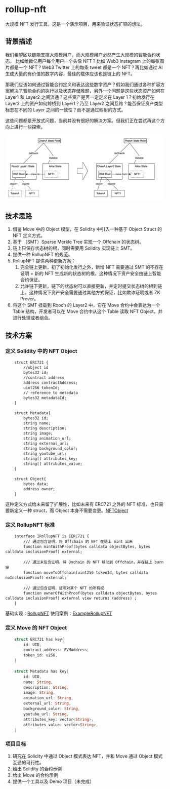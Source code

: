 # rollup-nft

大规模 NFT 发行工具。这是一个演示项目，用来验证状态扩容的想法。

## 背景描述

我们希望区块链能支撑大规模用户，而大规模用户必然产生大规模的智能合约状态。
比如给数亿用户每个用户一个头像 NFT？比如 Web3 Instagram 上的每张图片都是一个 NFT？Web3 Twitter 上的每条 tweet 都是一个 NFT？再比如通过 AI 生成大量的有价值的数字内容，最佳的载体应该也是链上的 NFT。

那我们应该如何通过智能合约定义和表达这些数字资产？假如我们通过各种扩容方案解决了智能合约的执行以及状态存储难题，另外一个问题是这些状态资产如何在 Layer1 和 Layer2 之间流通？这些资产是否一定定义在 Layer 1？初始发行在 Layer2 上的资产如何跨桥到 Layer1？乃至 Layer2 之间互跨？能否保证资产类型标志在不同的 Layer 之间的一致性？而不是通过映射的方式。

这些问题都是开放式问题，当前并没有很好的解决方案。但我们正在尝试再这个方向上进行一些探索。

![Rollup State tree](./rst.png)
## 技术思路

1. 借鉴 Move 中的 Object 模型，在 Solidity 中引入一种基于 Object Struct 的 NFT 定义方式。
2. 基于 （SMT）Sparse Merkle Tree 实现一个 Offchain 的状态树。
3. 链上只保存状态树的根，同时需要用 Solidity 实现链上 SMT。
4. 提供一种 RollupNFT 的规范。
5. RollupNFT 提供两种更新方案：
   1. 完全链上更新，初了初始化发行之外，新增 NFT 需要通过 SMT 的不存在证明 + 新的 NFT 生成新的状态树的根。这种情况下资产安全由链上智能合约保证。
   2. 允许链下更新，链下的状态树可以直接更新，并定时提交状态树的根到链上。这种情况下资产安全需要通过其他方式保证，比如欺诈证明或者 ZK Prover。
6. 将这个 SMT 挂载到 Rooch 的 Layer2 中，它在 Move 合约中会表达为一个 Table 结构，开发者可以在 Move 合约中从这个 Table 读取 NFT Object，并进行处理或者组合。


## 技术方案

### 定义 Solidity 中的 NFT Object

```solidity
    struct ERC721 {
        //object id
        bytes32 id;
        //contract address
        address contractAddress;
        uint256 tokenId;
        // reference to metadata
        bytes32 metadataId;
    }

    struct Metadata{
        bytes32 id;
        string name;
        string description;
        string image;
        string animation_url;
        string external_url;
        string background_color;
        string youtube_url;
        string[] attributes_key;
        string[] attributes_value; 
    }

    struct Object{
        bytes data;
        address owner;
    }
```

这种定义方式给未来留了扩展性，比如未来有 ERC721 之外的 NFT 标准，也只需要新定义一种 struct，而 Object 本身不需要变更。[NFTObject](./solidity-rst/contracts/NFTObject.sol)

### 定义 RollupNFT 标准

```solidity
    interface IRollupNFT is IERC721 {
        /// 通过包含证明，将 Offchain 的 NFT 在链上 mint 出来
        function mintWithProof(bytes calldata objectBytes, bytes calldata inclusionProof) external;

        /// 通过未包含证明，将 Onchain 的 NFT 移动到 Offchain，并在链上 burn 掉
        function moveToOffchain(uint256 tokenId, bytes calldata noInclusionProof) external;

        /// 通过包含证明，证明对某个 NFT 的所有权
        function ownerOfWithProof(bytes calldata objectBytes, bytes calldata inclusionProof) external view returns (address) ;
    }
```

基础实现：[RollupNFT](./solidity-rst/contracts/RollupNFT.sol)
使用案例：[ExampleRollupNFT](./solidity-rst/contracts/ExampleRollupNFT.sol)


### 定义 Move 的 NFT Object

```rust
    struct ERC721 has key{
        id: UID,
        contract_address: EVMAddress,
        token_id: u256, 
    }

    struct Metadata has key{
        id: UID,
        name: String,
        description: String,
        image: String,
        animation_url: String,
        external_url: String,
        background_color: String,
        youtube_url: String,
        attributes_key: vector<String>,
        attributes_value: vector<String>, 
    }

```

### 项目目标

1. 研究在 Solidity 中通过 Object 模式表达 NFT，并和 Move 通过 Object 模式互通的可行性。
2. 给出 Solidity 的合约示例
3. 给出 Move 的合约示例
4. 提供一个工具以及 Demo 项目（未完成）

